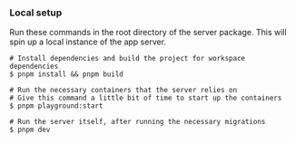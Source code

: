 ### Local setup

Run these commands in the root directory of the server package. This will spin up a local instance of the app server.

```shell
# Install dependencies and build the project for workspace dependencies
$ pnpm install && pnpm build

# Run the necessary containers that the server relies on
# Give this command a little bit of time to start up the containers
$ pnpm playground:start

# Run the server itself, after running the necessary migrations
$ pnpm dev
```
